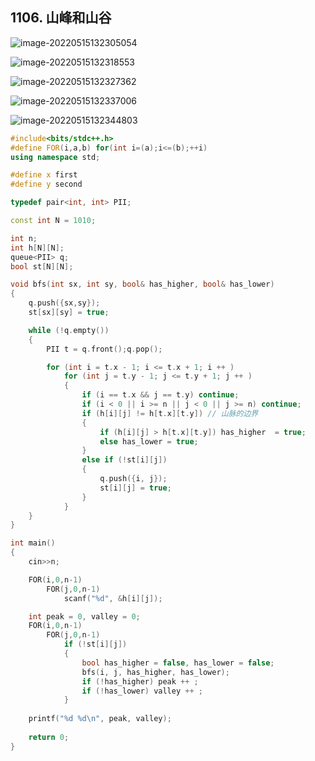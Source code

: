 ## 1106. 山峰和山谷

![image-20220515132305054](https://media.opennet.top/i/2023/01/09/63bb96e87895f.png)

![image-20220515132318553](https://media.opennet.top/i/2023/01/09/63bb96e97ebab.png)

![image-20220515132327362](https://media.opennet.top/i/2023/01/09/63bb96eaa03b3.png)

![image-20220515132337006](https://media.opennet.top/i/2023/01/09/63bb96ebe890e.png)

![image-20220515132344803](https://media.opennet.top/i/2023/01/09/63bb96ecf0707.png)

```cpp
#include<bits/stdc++.h>
#define FOR(i,a,b) for(int i=(a);i<=(b);++i)
using namespace std;

#define x first
#define y second

typedef pair<int, int> PII;

const int N = 1010;

int n;
int h[N][N];
queue<PII> q;
bool st[N][N];

void bfs(int sx, int sy, bool& has_higher, bool& has_lower)
{
    q.push({sx,sy});
    st[sx][sy] = true;

    while (!q.empty())
    {
        PII t = q.front();q.pop();

        for (int i = t.x - 1; i <= t.x + 1; i ++ )
            for (int j = t.y - 1; j <= t.y + 1; j ++ )
            {
                if (i == t.x && j == t.y) continue;
                if (i < 0 || i >= n || j < 0 || j >= n) continue;
                if (h[i][j] != h[t.x][t.y]) // 山脉的边界
                {
                    if (h[i][j] > h[t.x][t.y]) has_higher  = true;
                    else has_lower = true;
                }
                else if (!st[i][j])
                {
                    q.push({i, j});
                    st[i][j] = true;
                }
            }
    }
}

int main()
{
    cin>>n;

    FOR(i,0,n-1)
        FOR(j,0,n-1)
            scanf("%d", &h[i][j]);

    int peak = 0, valley = 0;
    FOR(i,0,n-1)
        FOR(j,0,n-1)
            if (!st[i][j])
            {
                bool has_higher = false, has_lower = false;
                bfs(i, j, has_higher, has_lower);
                if (!has_higher) peak ++ ;
                if (!has_lower) valley ++ ;
            }
    
    printf("%d %d\n", peak, valley);
    
    return 0;
}
```

